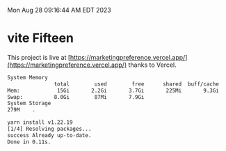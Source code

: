 Mon Aug 28 09:16:44 AM EDT 2023

# vite Fifteen


This project is live at [https://marketingpreference.vercel.app/](https://marketingpreference.vercel.app/) thanks to Vercel.

```bash
System Memory
               total        used        free      shared  buff/cache   available
Mem:            15Gi       2.2Gi       3.7Gi       225Mi       9.3Gi        12Gi
Swap:          8.0Gi        87Mi       7.9Gi
System Storage
279M	.
```
```bash
yarn install v1.22.19
[1/4] Resolving packages...
success Already up-to-date.
Done in 0.11s.
```
